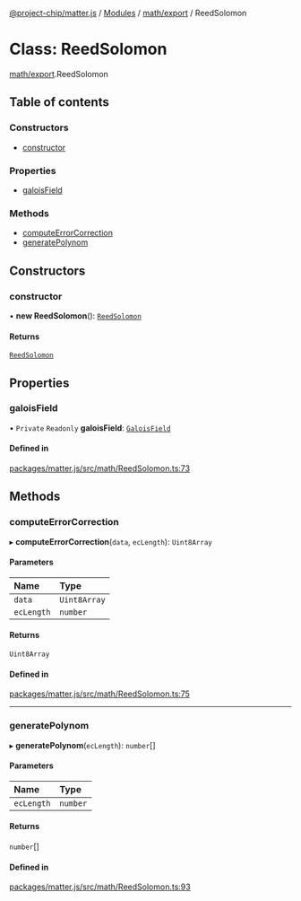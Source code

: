 [@project-chip/matter.js](../README.md) / [Modules](../modules.md) / [math/export](../modules/math_export.md) / ReedSolomon

# Class: ReedSolomon

[math/export](../modules/math_export.md).ReedSolomon

## Table of contents

### Constructors

- [constructor](math_export.ReedSolomon.md#constructor)

### Properties

- [galoisField](math_export.ReedSolomon.md#galoisfield)

### Methods

- [computeErrorCorrection](math_export.ReedSolomon.md#computeerrorcorrection)
- [generatePolynom](math_export.ReedSolomon.md#generatepolynom)

## Constructors

### constructor

• **new ReedSolomon**(): [`ReedSolomon`](math_export.ReedSolomon.md)

#### Returns

[`ReedSolomon`](math_export.ReedSolomon.md)

## Properties

### galoisField

• `Private` `Readonly` **galoisField**: [`GaloisField`](math_export._internal_.GaloisField.md)

#### Defined in

[packages/matter.js/src/math/ReedSolomon.ts:73](https://github.com/project-chip/matter.js/blob/0c058ae17fdba4c0b89b8b13c309011d51782299/packages/matter.js/src/math/ReedSolomon.ts#L73)

## Methods

### computeErrorCorrection

▸ **computeErrorCorrection**(`data`, `ecLength`): `Uint8Array`

#### Parameters

| Name | Type |
| :------ | :------ |
| `data` | `Uint8Array` |
| `ecLength` | `number` |

#### Returns

`Uint8Array`

#### Defined in

[packages/matter.js/src/math/ReedSolomon.ts:75](https://github.com/project-chip/matter.js/blob/0c058ae17fdba4c0b89b8b13c309011d51782299/packages/matter.js/src/math/ReedSolomon.ts#L75)

___

### generatePolynom

▸ **generatePolynom**(`ecLength`): `number`[]

#### Parameters

| Name | Type |
| :------ | :------ |
| `ecLength` | `number` |

#### Returns

`number`[]

#### Defined in

[packages/matter.js/src/math/ReedSolomon.ts:93](https://github.com/project-chip/matter.js/blob/0c058ae17fdba4c0b89b8b13c309011d51782299/packages/matter.js/src/math/ReedSolomon.ts#L93)
